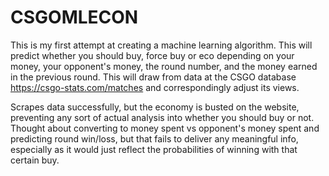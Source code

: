 # CSGOMLECON

This is my first attempt at creating a machine learning algorithm. This will predict whether you should buy, force buy or eco depending on your money, your opponent's money, the round number, and the money earned in the previous round. This will draw from data at the CSGO database https://csgo-stats.com/matches and correspondingly adjust its views. 

Scrapes data successfully, but the economy is busted on the website, preventing any sort of actual analysis into whether you should buy or not. Thought about converting to money spent vs opponent's money spent and predicting round win/loss, but that fails to deliver any meaningful info, especially as it would just reflect the probabilities of winning with that certain buy. 
